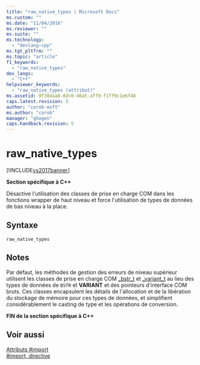 ```yaml
---
title: "raw_native_types | Microsoft Docs"
ms.custom: ""
ms.date: "11/04/2016"
ms.reviewer: ""
ms.suite: ""
ms.technology: 
  - "devlang-cpp"
ms.tgt_pltfrm: ""
ms.topic: "article"
f1_keywords: 
  - "raw_native_types"
dev_langs: 
  - "C++"
helpviewer_keywords: 
  - "raw_native_types (attribut)"
ms.assetid: 9f38daa8-8dc0-46a5-aff9-f1ff9c1e6f48
caps.latest.revision: 5
author: "corob-msft"
ms.author: "corob"
manager: "ghogen"
caps.handback.revision: 5
---
```

# raw_native_types
[!INCLUDE[vs2017banner](../assembler/inline/includes/vs2017banner.md)]

**Section spécifique à C\+\+**  
  
 Désactive l'utilisation des classes de prise en charge COM dans les fonctions wrapper de haut niveau et force l'utilisation de types de données de bas niveau à la place.  
  
## Syntaxe  
  
```  
raw_native_types  
```  
  
## Notes  
 Par défaut, les méthodes de gestion des erreurs de niveau supérieur utilisent les classes de prise en charge COM [\_bstr\_t](../cpp/bstr-t-class.md) et [\_variant\_t](../cpp/variant-t-class.md) au lieu des types de données de `BSTR` et **VARIANT** et des pointeurs d'interface COM bruts.  Ces classes encapsulent les détails de l'allocation et de la libération du stockage de mémoire pour ces types de données, et simplifient considérablement le casting de type et les opérations de conversion.  
  
 **FIN de la section spécifique à C\+\+**  
  
## Voir aussi  
 [Attributs \#import](../preprocessor/hash-import-attributes-cpp.md)   
 [\#import, directive](../preprocessor/hash-import-directive-cpp.md)